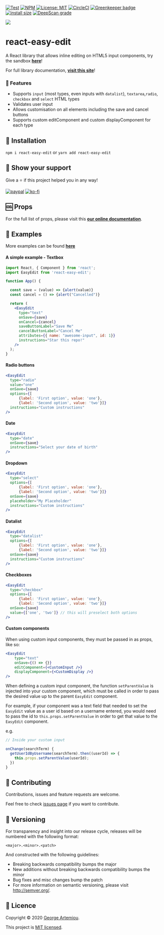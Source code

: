 [![Test](https://img.shields.io/npm/v/react-easy-edit.svg?style=flat)](https://www.npmjs.com/package/react-easy-edit)
[![NPM](https://img.shields.io/npm/dm/react-easy-edit.svg)](https://www.npmjs.com/package/react-easy-edit)
[![License: MIT](https://img.shields.io/badge/License-MIT-yellow.svg)](https://opensource.org/licenses/MIT)
[![CircleCI](https://circleci.com/gh/giorgosart/react-easy-edit.svg?style=shield)](https://circleci.com/gh/giorgosart/react-easy-edit) [![Greenkeeper badge](https://badges.greenkeeper.io/giorgosart/react-easy-edit.svg)](https://greenkeeper.io/)
[![install size](https://packagephobia.now.sh/badge?p=react-easy-edit@latest)](https://packagephobia.now.sh/result?p=react-easy-edit@latest)
[![DeepScan grade](https://deepscan.io/api/teams/6030/projects/7886/branches/87202/badge/grade.svg)](https://deepscan.io/dashboard#view=project&tid=6030&pid=7886&bid=87202)

![](https://i.imgur.com/vwqcqeD.gif)

# react-easy-edit
A React library that allows inline editing on HTML5 input components, try the sandbox **[here](https://codesandbox.io/s/react-easy-edit-sandbox-2y97j)**!

For full library documentation, **[visit this site](https://giorgosart.gitbook.io/react-easy-edit/)**!

### :pencil: Features
- Supports `input` (most types, even inputs with `datalist`), `textarea`,`radio`, `checkbox` and `select` HTML types
- Validates user input
- Allows customisation on all elements including the save and cancel buttons
- Supports custom editComponent and custom displayComponent for each type

## :rocket: Installation
```npm i react-easy-edit``` or ```yarn add react-easy-edit```

## :pray: Show your support
Give a :star: if this project helped you in any way!

[![paypal](https://www.paypalobjects.com/en_GB/i/btn/btn_donate_LG.gif)](https://www.paypal.com/cgi-bin/webscr?cmd=_donations&business=TUJKB5DPLHA3N&currency_code=GBP&source=url)
[![ko-fi](https://www.ko-fi.com/img/githubbutton_sm.svg)](https://ko-fi.com/Y8Y611NE2)

## :cool: Props
For the full list of props, please visit this **[our online documentation](https://giorgosart.gitbook.io/react-easy-edit/props)**.

## :page_facing_up: Examples
More examples can be found **[here](https://giorgosart.gitbook.io/react-easy-edit/examples)**
#### A simple example - Textbox
```jsx
import React, { Component } from 'react';
import EasyEdit from 'react-easy-edit';

function App() {

  const save = (value) => {alert(value)}
  const cancel = () => {alert("Cancelled")}

  return (
    <EasyEdit
      type="text"
      onSave={save}
      onCancel={cancel}
      saveButtonLabel="Save Me"
      cancelButtonLabel="Cancel Me"
      attributes={{ name: "awesome-input", id: 1}}
      instructions="Star this repo!"
    />
  );
}
```

#### Radio buttons
```jsx
<EasyEdit
  type="radio"
  value="one"
  onSave={save}
  options={[
      {label: 'First option', value: 'one'},
      {label: 'Second option', value: 'two'}]}
  instructions="Custom instructions"
/>
```

#### Date
```jsx
<EasyEdit
  type="date"
  onSave={save}
  instructions="Select your date of birth"
/>
```

#### Dropdown
```jsx
<EasyEdit
  type="select"
  options={[
      {label: 'First option', value: 'one'},
      {label: 'Second option', value: 'two'}]}
  onSave={save}
  placeholder="My Placeholder"
  instructions="Custom instructions"
/>
```

#### Datalist
```jsx
<EasyEdit
  type="datalist"
  options={[
      {label: 'First option', value: 'one'},
      {label: 'Second option', value: 'two'}]}
  onSave={save}
  instructions="Custom instructions"
/>
```

#### Checkboxes
```jsx
<EasyEdit
  type="checkbox"
  options={[
      {label: 'First option', value: 'one'},
      {label: 'Second option', value: 'two'}]}
  onSave={save}
  value={['one', 'two']} // this will preselect both options
/>
```

#### Custom components

When using custom input components, they must be passed in as props, like so:
```jsx
<EasyEdit
    type="text"
    onSave={() => {}}
    editComponent={<CustomInput />}
    displayComponent={<CustomDisplay />}
/>
```

When defining a custom input component, the function ```setParentValue``` is injected into your custom component, which must be called in order to pass the desired value up to the parent ```EasyEdit``` component.

For example, if your component was a text field that needed to set the ```EasyEdit``` value as a user id based on a username entered, you would need to pass the id to ```this.props.setParentValue``` in order to get that value to the ```EasyEdit``` component.

e.g.
```jsx
// Inside your custom input

onChange(searchTerm) {
  getUserIdByUsername(searchTerm).then((userId) => {
    this.props.setParentValue(userId);
  })
}
```
## :handshake: Contributing
Contributions, issues and feature requests are welcome.

Feel free to check [issues page](https://github.com/giorgosart/react-easy-edit/issues) if you want to contribute.

## :1234: Versioning
For transparency and insight into our release cycle, releases will be numbered with the following format:

```<major>.<minor>.<patch>```

And constructed with the following guidelines:

- Breaking backwards compatibility bumps the major
- New additions without breaking backwards compatibility bumps the minor
- Bug fixes and misc changes bump the patch
- For more information on semantic versioning, please visit http://semver.org/.

## :scroll: Licence
Copyright © 2020 [George Artemiou](https://github.com/giorgosart).

This project is [MIT licensed](https://github.com/giorgosart/react-easy-edit/blob/master/LICENSE).
